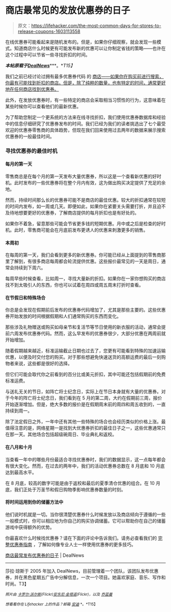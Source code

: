 # 商店最常见的发放优惠券的日子

> 原文：<https://lifehacker.com/the-most-common-days-for-stores-to-release-coupons-1603113558>

在线优惠券可能看起来是随机发布的。但是，如果你仔细观察，就会发现一些模式。知道商店什么时候更有可能发布新的优惠可以让你制定省钱的策略——也许在这个过程中可以节省一些寻找折扣的时间。



***本帖原载于***[***DealNews***](http://dealnews.com/features/best-days-for-coupon-codes-online/)***。**T15】*

我们之前已经讨论过拥有最多优惠券代码 的 [商店——如果你在购买前进行搜索，你最有可能找到折扣的商店。但是，除了纯粹的数量，也有特定的时间，通常更好地在任何商店找到优惠券。](https://lifehacker.com/the-15-retailers-that-offer-the-most-coupons-1564414595)

此外，在发放优惠券时，有一些特定的商店会采取相当习惯性的行为，这意味着在某些时候你可以查看他们的最新优惠。

为了帮助您制定一个更系统的方法来在线寻找折扣，我们使用优惠券数据库和经验中的信息仔细研究了优惠券发布的时间。我们已经为我们的读者挑选出了七个最受欢迎的优惠券零售商的具体趋势，但现在我们回来使用过去两年的数据来展示搜索优惠券的一般最佳时间。

### 寻找优惠券的最佳时机

#### 每月的第一天

零售商总是在每个月的第一天发布大量优惠券，所以这是一个查看新优惠的好时机。此时发布的一些优惠券将在整个月内有效，这为做出购买决定提供了充足的余地。

然而，持续时间那么长的优惠券可能不是商店的最佳优惠。较大的折扣通常在较短的时间内发布，如一周或几天。即便如此，如果你在紧要关头需要打折，并且迫不及待地想要更好的优惠券，了解商店提供的每月折扣也是有好处的。

如果你不着急，留意那些可能会节省更多钱的短期优惠。月中或之后是检查的好时机。此时，零售商可能会在月底前发布更诱人的优惠来刺激更多的销售。

#### 本周初

在每周的第一天，我们会看到更多的新优惠券。你可能已经从上面提到的零售商那里了解到，有很多商店每周都会轮流提供优惠。这些报价最常见的一天是周日，通常会持续到下周六。

每周早些时候查看，比如周一，寻找大量新的折扣。如果你在一家你想购买的商店找不到太吸引人的东西，你也可以试着在周四或周五周末打折时查看。

#### 在节假日和特殊场合

你总是会发现在假期前后发布的优惠券代码增加了，尤其是那些主要的。这些优惠券开始发放的时间根据假期和人们通常购买的东西而变化。

那些涉及礼物赠送或购买如母亲节和复活节等节日使用的新衣服的活动，通常会提前六周发布优惠券代码。然而，这么早发布的优惠券很少，大部分优惠在两周前就开始增加。

随着假期越来越近，标准运输截止日期也过去了，您更有可能看到特殊的加速运输优惠，以便及时交付您的购买。对于那些想避免快速送货的高额运费的最后一刻购物者来说，这些都是很好的选择。

但它们可能会取代你之前看到的百分比或美元折扣，其中可能还包括假期前的免费标准运费。

与送礼无关的节日，如阵亡将士纪念日，实际上在节日本身就有大量的优惠券。对于今年的阵亡将士纪念日，我们看到在 5 月的第二周，大约在假期前三周，报价开始逐渐增加。但是，绝大多数的报价是在假期周末前的周四和周五收到的，一直持续到周一。

除了法定假日之外，一年中还有其他一些特殊的场合也会经历类似的价格上涨。最值得注意的是，网络星期一是找到大优惠券折扣的最佳日子之一，这些优惠通常只在那一天。其他场合包括超级碗周日、毕业典礼和返校。

#### 在八月和十月

当查看一年中的哪些月份最适合寻找优惠券时，我们的数据显示，这一点每年都会有很大变化。然而，在过去的两年中，我们的活动优惠券总数在 8 月底和 10 月底达到最高水平。

在 8 月底，较高的数字可能是由于返校和最后的夏季清仓优惠的组合。在 10 月底，我们正处于万圣节和假日购物季影响优惠券数量的时刻。

#### 将时间运用到你的储蓄方法中

他们说时机就是一切。当你很清楚优惠券什么时候发放以及商店倾向于遵循的一些一般模式时，你可以相应地为你自己的购买协调储蓄。它可以帮助你在自己的储蓄游戏中获得额外的优势。

你最喜欢什么时候找优惠券？请在下面的评论中告诉我们。请务必查看我们的 [完整优惠券指南](http://dealnews.com/features/Never-Pay-Full-Price-The-Ultimate-Guide-to-Online-Coupon-Codes/1019931.html) ，了解如何像专业人士一样使用优惠券的更多技巧。

[商店最常发布优惠券的日子](http://dealnews.com/features/best-days-for-coupon-codes-online/) | DealNews

* * *

莎拉·琼斯于 2005 年加入 DealNews，目前管理着一个团队，该团队发布优惠券，并在黑色星期五广告中分解信息，一次一个项目。她喜欢家庭、音乐、写作和时尚。T3】

<small>*照片由*</small> [<small>*卡罗尔·派尔斯*</small>](https://www.flickr.com/photos/cpyles/10865752156/)<small>*(Flickr)*</small>[<small>*安东尼·金塔诺*</small>](https://www.flickr.com/photos/quintanomedia/3044019441)<small>*(Flickr)，以及*</small> [<small>*乔蓝曼*</small>](https://www.flickr.com/photos/joelanman/366190064/)

<small>*想看看你在 Lifehacker 上的作品？邮箱*</small> [<small>*安迪*</small>](mailto:andy@lifehacker.com) <small>*。*T15】</small>